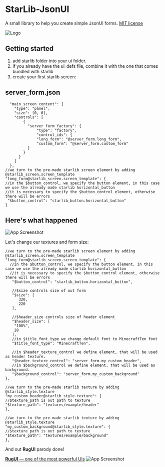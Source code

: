 # StarLib-JsonUI
A small library to help you create simple JsonUI forms.
[MIT license](https://choosealicense.com/licenses/mit/)

![Logo](https://i.postimg.cc/505tF3Lx/model.png)

## Getting started
1. add starlib folder into your ui folder.
2. if you already have the ui_defs file, combine it with the one that comes bundled with starlib
3. create your first starlib screen:
## server_form.json
```jsonc
  "main_screen_content": {
    "type": "panel",
    "size": [0, 0],
    "controls": [
        {
          "server_form_factory": {
              "type": "factory",
              "control_ids": {
              "long_form": "@server_form.long_form",
              "custom_form": "@server_form.custom_form"
          }
        }
      }
    ]
  },
//we turn to the pre-made starlib screen element by adding @starlib_screen.screen_template
"long_form@starlib_screen.screen_template": {
//in the $button_control, we specify the button element, in this case we use the already made starlib horizontal_button
//it is necessary to specify the $button_control element, otherwise there will be errors
 "$button_control": "starlib_button.horizontal_button"
}
```
## Here's what happened
![App Screenshot](https://i.postimg.cc/jSkcG6Wd/2024-10-19-113144.png?text=App+Screenshot+Here)

Let's change our textures and form size:

```jsonc
//we turn to the pre-made starlib screen element by adding @starlib_screen.screen_template
"long_form@starlib_screen.screen_template": {
  //in the $button_control, we specify the button element, in this case we use the already made starlib horizontal_button
  //it is necessary to specify the $button_control element, otherwise there will be errors
   "$button_control": "starlib_button.horizontal_button",

   //$size controls size of out form
   "$size": [
      320,
      220
   ],

   //$header_size controls size of header element
   "$header_size": [
    "100%",
    28
   ],
   //in $title_font_type we change default font to MinecraftTen font
   "$title_font_type": "MinecraftTen",

   //in $header_texture_control we define element, that will be used as header texture.
   "$header_texture_control": "server_form.my_custom_header",
   //in $background_control we define element, that will be used as background.
   "$background_control": "server_form.my_custom_background"
},

//we turn to the pre-made starlib texture by adding @starlib_style.texture
"my_custom_header@starlib_style.texture": {
//$texture_path is out path to texture
"$texture_path": "textures/example/header"
},

//we turn to the pre-made starlib texture by adding @starlib_style.texture
"my_custom_background@starlib_style.texture": {
//$texture_path is out path to texture
"$texture_path": "textures/example/background"
},
```
And out **RugUI** parody done!

[**RugUI** — one of the most powerful UIs](https://discord.com/channels/523663022053392405/1294631804740964405)
![App Screenshot]([https://i.postimg.cc/jSkcG6Wd/2024-10-19-113144.png](https://i.postimg.cc/3NfQySr0/2024-10-19-120223.png)?text=App+Screenshot+Here)

